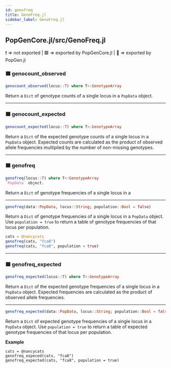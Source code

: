 ```yaml
---
id: genofreq
title: GenoFreq.jl
sidebar_label: GenoFreq.jl
---
```

## PopGenCore.jl/src/GenoFreq.jl
❗ => not exported | 
🟪 => exported by PopGenCore.jl | 
🔵 => exported by PopGen.jl

### 🟪 genocount_observed
```julia
genocount_observed(locus::T) where T<:GenotypeArray
```
Return a `Dict` of genotype counts of a single locus in a
`PopData` object.

----

### 🟪 genocount_expected
```julia
genocount_expected(locus::T) where T<:GenotypeArray
```
Return a `Dict` of the expected genotype counts of a single locus in a
`PopData` object. Expected counts are calculated as the product of observed allele frequencies multiplied by the number of non-missing genotypes.

----

### 🟪 genofreq
```julia
genofreq(locus::T) where T<:GenotypeArray
`PopData` object.
```
Return a `Dict` of genotype frequencies of a single locus in a

----

```julia
genofreq(data::PopData, locus::String; population::Bool = false)
```
Return a `Dict` of genotype frequencies of a single locus in a `PopData`
object. Use `population = true` to return a table of genotype frequencies
of that locus per population.

```julia
cats = @nancycats
genofreq(cats, "fca8")
genofreq(cats, "fca8", population = true)
```

----
### 🟪 genofreq_expected
```julia
genofreq_expected(locus::T) where T<:GenotypeArray
```
Return a `Dict` of the expected genotype frequencies of a single locus in a `PopData` object. Expected frequencies are calculated as the product of
observed allele frequencies.

----

```julia
genofreq_expected(data::PopData, locus::String; population::Bool = false)
```
Return a `Dict` of expected genotype frequencies of a single locus in a
`PopData` object. Use `population = true` to return a table of expected genotype frequencies of that locus per population.

**Example**
```
cats = @nancycats
genofreq_expeced(cats, "fca8")
genofreq_expected(cats, "fca8", population = true)
```